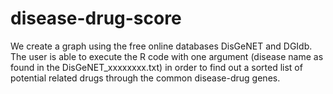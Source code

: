 # disease-drug-score
We create a graph using the free online databases DisGeNET and DGIdb. The user is able to execute the R code with one argument (disease name as found in the DisGeNET_xxxxxxxx.txt) in order to find out a sorted list of potential related drugs through the common disease-drug genes.
